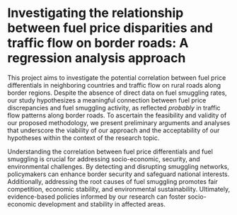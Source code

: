 # Investigating the relationship between fuel price disparities and traffic flow on border roads: A regression analysis approach

This project aims to investigate the potential correlation between fuel price differentials in neighboring countries and traffic flow on rural roads along border regions. Despite the absence of direct data on fuel smuggling rates, our study hypothesizes a meaningful connection between fuel price discrepancies and fuel smuggling activity, as reflected _probably_ in traffic flow patterns along border roads. To ascertain the feasibility and validity of our proposed methodology, we present preliminary arguments and analyses that underscore the viability of our approach and the acceptability of our hypotheses within the context of the research topic.

Understanding the correlation between fuel price differentials and fuel smuggling is crucial for addressing socio-economic, security, and environmental challenges. By detecting and disrupting smuggling networks, policymakers can enhance border security and safeguard national interests. Additionally, addressing the root causes of fuel smuggling promotes fair competition, economic stability, and environmental sustainability. Ultimately, evidence-based policies informed by our research can foster socio-economic development and stability in affected areas.